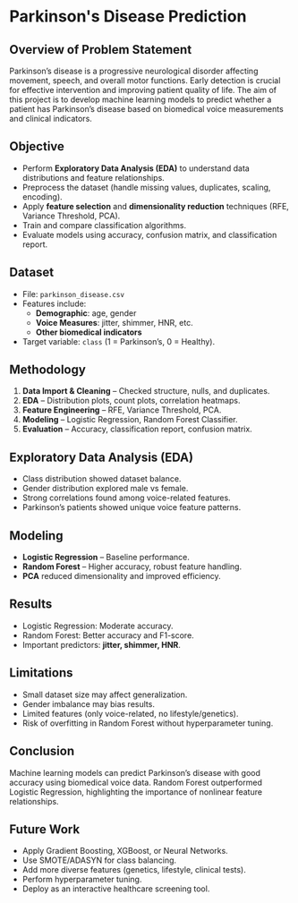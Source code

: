 # Parkinson's Disease Prediction

## Overview of Problem Statement
Parkinson’s disease is a progressive neurological disorder affecting movement, speech, and overall motor functions. Early detection is crucial for effective intervention and improving patient quality of life. The aim of this project is to develop machine learning models to predict whether a patient has Parkinson’s disease based on biomedical voice measurements and clinical indicators.

## Objective
- Perform **Exploratory Data Analysis (EDA)** to understand data distributions and feature relationships.  
- Preprocess the dataset (handle missing values, duplicates, scaling, encoding).  
- Apply **feature selection** and **dimensionality reduction** techniques (RFE, Variance Threshold, PCA).  
- Train and compare classification algorithms.  
- Evaluate models using accuracy, confusion matrix, and classification report.  

## Dataset
- File: `parkinson_disease.csv`  
- Features include:  
  - **Demographic**: age, gender  
  - **Voice Measures**: jitter, shimmer, HNR, etc.  
  - **Other biomedical indicators**  
- Target variable: `class` (1 = Parkinson’s, 0 = Healthy).  

## Methodology
1. **Data Import & Cleaning** – Checked structure, nulls, and duplicates.  
2. **EDA** – Distribution plots, count plots, correlation heatmaps.  
3. **Feature Engineering** – RFE, Variance Threshold, PCA.  
4. **Modeling** – Logistic Regression, Random Forest Classifier.  
5. **Evaluation** – Accuracy, classification report, confusion matrix.  

## Exploratory Data Analysis (EDA)
- Class distribution showed dataset balance.  
- Gender distribution explored male vs female.  
- Strong correlations found among voice-related features.  
- Parkinson’s patients showed unique voice feature patterns.  

## Modeling
- **Logistic Regression** – Baseline performance.  
- **Random Forest** – Higher accuracy, robust feature handling.  
- **PCA** reduced dimensionality and improved efficiency.  

## Results
- Logistic Regression: Moderate accuracy.  
- Random Forest: Better accuracy and F1-score.  
- Important predictors: **jitter, shimmer, HNR**.  

## Limitations
- Small dataset size may affect generalization.  
- Gender imbalance may bias results.  
- Limited features (only voice-related, no lifestyle/genetics).  
- Risk of overfitting in Random Forest without hyperparameter tuning.  

## Conclusion
Machine learning models can predict Parkinson’s disease with good accuracy using biomedical voice data. Random Forest outperformed Logistic Regression, highlighting the importance of nonlinear feature relationships.  

## Future Work
- Apply Gradient Boosting, XGBoost, or Neural Networks.  
- Use SMOTE/ADASYN for class balancing.  
- Add more diverse features (genetics, lifestyle, clinical tests).  
- Perform hyperparameter tuning.  
- Deploy as an interactive healthcare screening tool.  
